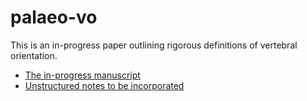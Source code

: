 # palaeo-vo

This is an in-progress paper outlining rigorous definitions of vertebral orientation.

* [The in-progress manuscript](vo-manuscript.md)
* [Unstructured notes to be incorporated](notes.md)

